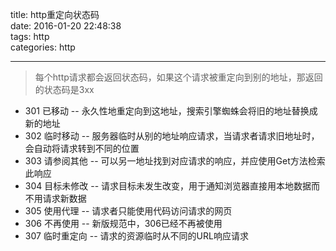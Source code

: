 title: http重定向状态码  
date: 2016-01-20 22:48:38  
tags: http  
categories: http  

---

>每个http请求都会返回状态码，如果这个请求被重定向到别的地址，那返回的状态码是3xx

* 301 已移动 -- 永久性地重定向到这地址，搜索引擎蜘蛛会将旧的地址替换成新的地址
* 302 临时移动 -- 服务器临时从别的地址响应请求，当请求者请求旧地址时，会自动将请求转到不同的位置
* 303 请参阅其他 -- 可以另一地址找到对应请求的响应，并应使用Get方法检索此响应
* 304 目标未修改 -- 请求目标未发生改变，用于通知浏览器直接用本地数据而不用请求新数据
* 305 使用代理 -- 请求者只能使用代码访问请求的网页
* 306 不再使用 -- 新版规范中，306已经不再被使用
* 307 临时重定向 -- 请求的资源临时从不同的URL响应请求
